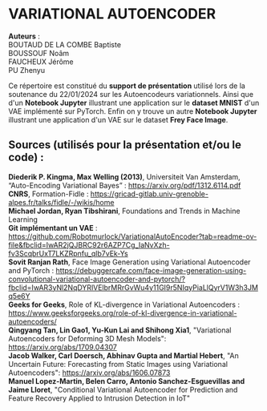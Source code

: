 # VARIATIONAL AUTOENCODER

**Auteurs** :  
BOUTAUD DE LA COMBE Baptiste  
BOUSSOUF Noâm  
FAUCHEUX Jérôme  
PU Zhenyu  


Ce répertoire est constitué du **support de présentation** utilisé lors de la soutenance du 22/01/2024 sur les Autoencodeurs variationnels. Ainsi que d'un **Notebook Jupyter** illustrant une application sur le **dataset MNIST** d'un VAE implémenté sur PyTorch.
Enfin on y trouve un autre **Notebook Jupyter** illustrant une application d'un VAE sur le dataset **Frey Face Image**.

## Sources (utilisés pour la présentation et/ou le code) :

**Diederik P. Kingma, Max Welling (2013)**, Universiteit Van Amsterdam, “Auto-Encoding Variational Bayes” : https://arxiv.org/pdf/1312.6114.pdf  
**CNRS**, Formation-Fidle : https://gricad-gitlab.univ-grenoble-alpes.fr/talks/fidle/-/wikis/home  
**Michael Jordan, Ryan Tibshirani**, Foundations and Trends in Machine Learning  
**Git implémentant un VAE** : https://github.com/Robotmurlock/VariationalAutoEncoder?tab=readme-ov-file&fbclid=IwAR2jQJBRC92r6AZP7Cg_IaNvXzh-fv3ScqbrUxT7LKZRpnfu_qlb7vEk-Ys  
**Sovit Ranjan Rath**, Face Image Generation using Variational Autoencoder and PyTorch : https://debuggercafe.com/face-image-generation-using-convolutional-variational-autoencoder-and-pytorch/?fbclid=IwAR3yNl2NqDYRlVElbrMRrGvWu4y11GI9r5NIqyPiaLlQyrV1W3h3JMq5e6Y  
**Geeks for Geeks**, Role of KL-divergence in Variational Autoencoders : https://www.geeksforgeeks.org/role-of-kl-divergence-in-variational-autoencoders/  
**Qingyang Tan, Lin Gao1, Yu-Kun Lai and Shihong Xia1**, "Variational Autoencoders for Deforming 3D Mesh Models": https://arxiv.org/abs/1709.04307    
**Jacob Walker, Carl Doersch, Abhinav Gupta and Martial Hebert**, "An Uncertain Future: Forecasting from Static Images using Variational Autoencoders": https://arxiv.org/abs/1606.07873    
**Manuel Lopez-Martin, Belen Carro, Antonio Sanchez-Esguevillas and Jaime Lloret**, "Conditional Variational Autoencoder for Prediction and Feature Recovery Applied to Intrusion Detection in IoT"
